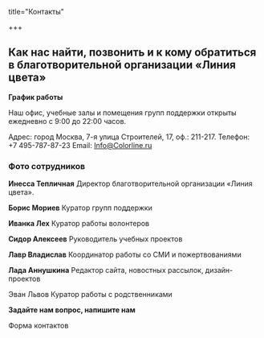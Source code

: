 title="Контакты"

+++

## Как нас найти, позвонить и к кому обратиться в благотворительной организации «Линия цвета»

**График работы**

Наш офис, учебные залы и помещения групп поддержки открыты ежедневно с 9:00 до 22:00 часов.

Адрес: город Москва, 7-я улица Строителей, 17, оф.: 211-217. Телефон: +7 495-787-87-23 Email: <a href="mailto:Info@Colorline.ru">Info@Colorline.ru</a>

### Фото сотрудников

**Инесса Тепличная** Директор благотворительной организации «Линия цвета».

**Борис Мориев** Куратор групп поддержки

**Иванка Лех** Куратор работы волонтеров

**Сидор Алексеев** Руководитель учебных проектов

**Лавр Владислав** Координатор работы со СМИ и пожертвованиями

**Лада Аннушкина** Редактор сайта, новостных рассылок, дизайн-проектов

Эван Львов Куратор работы с родственниками

**Задайте нам вопрос, напишите нам**

Форма контактов
